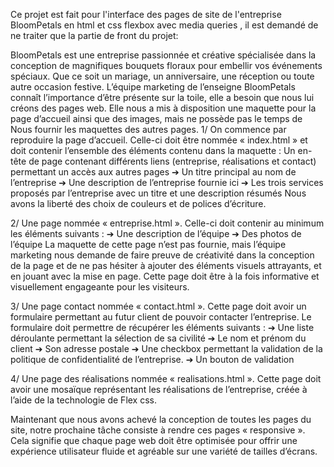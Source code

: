 Ce projet est fait pour l'interface des pages de site de l'entreprise BloomPetals en html et css flexbox avec media queries
, il est demandé de ne traiter que la partie de front du projet:

BloomPetals est une entreprise passionnée et créative spécialisée dans la
conception de magnifiques bouquets floraux pour embellir vos événements
spéciaux. Que ce soit un mariage, un anniversaire, une réception ou toute
autre occasion festive.
L’équipe marketing de l’enseigne BloomPetals connaît l’importance d’être
présente sur la toile, elle a besoin que nous lui créons des pages web.
Elle nous a mis à disposition une maquette pour la page d’accueil ainsi que
des images, mais ne possède pas le temps de Nous fournir les maquettes des
autres pages.
1/ On commence par reproduire la page d’accueil. Celle-ci doit être nommée «
index.html » et doit contenir l’ensemble des éléments contenu dans la
maquette :
 Un en-tête de page contenant différents liens (entreprise, réalisations et
contact) permettant un accès aux autres pages
➔ Un titre principal au nom de l’entreprise
➔ Une description de l’entreprise fournie ici
➔ Les trois services proposés par l’entreprise avec un titre et une
description résumés
Nous avons la liberté des choix de couleurs et de polices d’écriture.

2/ Une page nommée « entreprise.html ». Celle-ci doit contenir au
minimum les éléments suivants :
➔ Une description de l’équipe
➔ Des photos de l’équipe
La maquette de cette page n’est pas fournie, mais l’équipe marketing nous
demande de faire preuve de créativité dans la conception de la page et de
ne pas hésiter à ajouter des éléments visuels attrayants, et en jouant avec la
mise en page. Cette page doit être à la fois informative et visuellement
engageante pour les visiteurs.

3/ Une page contact nommée « contact.html ». Cette page doit avoir un
formulaire permettant au futur client de pouvoir contacter l’entreprise.
Le formulaire doit permettre de récupérer les éléments suivants :
➔ Une liste déroulante permettant la sélection de sa civilité
➔ Le nom et prénom du client
➔ Son adresse postale
➔ Une checkbox permettant la validation de la politique de confidentialité
de l’entreprise.
➔ Un bouton de validation

4/ Une page des réalisations nommée « realisations.html ». Cette page doit
avoir une mosaïque représentant les réalisations de l’entreprise, créée à l’aide
de la technologie de Flex css.

Maintenant que nous avons achevé la conception de toutes les pages du site,
notre prochaine tâche consiste à rendre ces pages « responsive ». Cela
signifie que chaque page web doit être optimisée pour offrir une expérience
utilisateur fluide et agréable sur une variété de tailles d’écrans.
